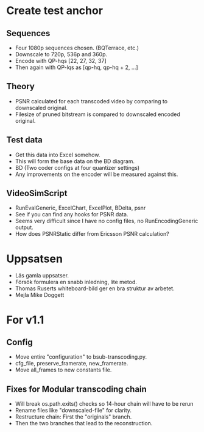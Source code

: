 # Create test anchor

## Sequences
- Four 1080p sequences chosen. (BQTerrace, etc.)
- Downscale to 720p, 536p and 360p.
- Encode with QP-hqs [22, 27, 32, 37]
- Then again with QP-lqs as [qp-hq, qp-hq + 2, ...]

## Theory
- PSNR calculated for each transcoded video by comparing to downscaled original.
- Filesize of pruned bitstream is compared to downscaled encoded original.

## Test data
- Get this data into Excel somehow.
- This will form the base data on the BD diagram.
- BD (Two coder configs at four quantizer settings)
- Any improvements on the encoder will be measured against this.

## VideoSimScript
- RunEvalGeneric, ExcelChart, ExcelPlot, BDelta, psnr
- See if you can find any hooks for PSNR data.
- Seems very difficult since I have no config files, no RunEncodingGeneric output.
- How does PSNRStatic differ from Ericsson PSNR calculation?


# Uppsatsen
- Läs gamla uppsatser.
- Försök formulera en snabb inledning, lite metod.
- Thomas Ruserts whiteboard-bild ger en bra struktur av arbetet.
- Mejla Mike Doggett


# For v1.1

## Config
- Move entire "configuration" to bsub-transcoding.py.
- cfg_file, preserve_framerate, new_framerate.
- Move all_frames to new constants file.

## Fixes for Modular transcoding chain
- Will break os.path.exits() checks so 14-hour chain will have to be rerun
- Rename files like "downscaled-file" for clarity.
- Restructure chain: First the "originals" branch.
- Then the two branches that lead to the reconstruction.
